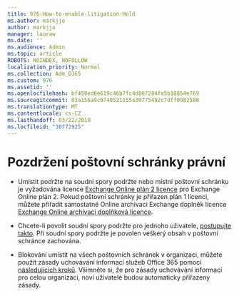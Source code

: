 ```yaml
---
title: 976-How-to-enable-litigation-Hold
ms.author: markjjo
author: markjjo
manager: lauraw
ms.date: ''
ms.audience: Admin
ms.topic: article
ROBOTS: NOINDEX, NOFOLLOW
localization_priority: Normal
ms.collection: Adm_O365
ms.custom: 976
ms.assetid: ''
ms.openlocfilehash: bf450ed6e619c46b7fc4d867284fe5b18854e769
ms.sourcegitcommit: 03a156a9c9740521155a30775492c7dff0982588
ms.translationtype: MT
ms.contentlocale: cs-CZ
ms.lasthandoff: 03/22/2019
ms.locfileid: "30772925"
---
```

# <a name="place-a-mailbox-on-legal-hold"></a>Pozdržení poštovní schránky právní

- Umístit podržte na soudní spory podržte nebo místní poštovní schránku je vyžadována licence [Exchange Online plán 2 licence](https://docs.microsoft.com/office365/servicedescriptions/office-365-platform-service-description/office-365-plan-options) pro Exchange Online plán 2. Pokud poštovní schránky je přiřazen plán 1 licenci, můžete přiřadit samostatné Online archivaci Exchange doplněk licence [Exchange Online archivaci doplňková licence](https://docs.microsoft.com/office365/servicedescriptions/exchange-online-archiving-service-description).

- Chcete-li povolit soudní spory podržte pro jednoho uživatele, [postupujte takto](https://docs.microsoft.com/office365/SecurityCompliance/place-a-mailbox-on-litigation-hold). Při soudní spory podržte je povolen veškerý obsah v poštovní schránce zachována.

- Blokování umístit na všech poštovních schránek v organizaci, můžete použít zásady uchovávání informací služeb Office 365 pomocí [následujících kroků](https://docs.microsoft.com/office365/securitycompliance/retention-policies#applying-a-retention-policy-to-an-entire-organization-or-specific-locations). Všimněte si, že pro zásady uchovávání informací pro celou organizaci, noví uživatelé budou automaticky přiřazeny zásady.

